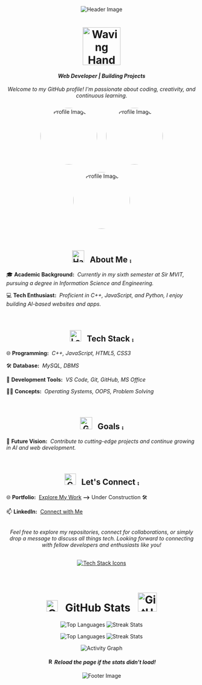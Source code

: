 <p align="center">
  <img src="https://capsule-render.vercel.app/api?type=wave&color=gradient&height=250&section=header&text=Hi!%20I'm%20Achyuth&fontColor=F7EFE9&fontSize=90" alt="Header Image"/>
</p>

<h1 align="center">
  <img src="https://media1.giphy.com/media/qAXDUie0dPweocOvnw/giphy.gif?cid=ecf05e47ti6g6ad6wpzzbnryawe53kjgxja2t5ictclalz58&ep=v1_gifs_related&rid=giphy.gif&ct=s" width="100" alt="Waving Hand Gif">
</h1>

<h4 align="center">
  <em><b>Web Developer | Building Projects</b></em>
</h4>

<p align="center">
  <em>Welcome to my GitHub profile! I'm passionate about coding, creativity, and continuous learning.</em>
</p>

<div align="center">
  <img src="https://github.com/yashwanth-gh/yashwanth-gh/assets/107710864/ca04014f-6c34-4d91-bad3-ac5db741af87" alt="Profile Image 1" width="150" height="150" style="border-radius: 50%; margin: 10px;" />
  <img src="https://github.com/yashwanth-gh/yashwanth-gh/assets/107710864/ca04014f-6c34-4d91-bad3-ac5db741af87" alt="Profile Image 2" width="150" height="150" style="border-radius: 50%; margin: 10px;" />
  <img src="https://github.com/yashwanth-gh/yashwanth-gh/assets/107710864/ca04014f-6c34-4d91-bad3-ac5db741af87" alt="Profile Image 3" width="150" height="150" style="border-radius: 50%; margin: 10px;" />
</div>

<br>

<h2 align="center">
  <img src="https://media0.giphy.com/media/RRi3GncwtYHTSYODaf/giphy.gif?cid=ecf05e4741oajturmggjhottjcxs5m1wdikt8k5we1bclt9b&ep=v1_stickers_search&rid=giphy.gif&ct=s" width="32" alt="Handshake Gif"> &nbsp; About Me ⨾
</h2>

🎓 **Academic Background:** &nbsp;<em>Currently in my sixth semester at Sir MVIT, pursuing a degree in Information Science and Engineering.</em>

💻 **Tech Enthusiast:** &nbsp;<em>Proficient in C++, JavaScript, and Python, I enjoy building AI-based websites and apps.</em>

<br>

<h2 align="center">
  <img src="https://media0.giphy.com/media/RJzm826vu7WbJvBtxX/giphy.gif?cid=ecf05e47ovpz63p960fnqe2l9l8ev3b599x3bw70dyty6nv2&ep=v1_gifs_related&rid=giphy.gif&ct=s" width="30" alt="Laptop Gif"> &nbsp;&nbsp;Tech Stack ⨾
</h2>

🌐 **Programming:** &nbsp;<em>C++, JavaScript, HTML5, CSS3</em>

🛠️ **Database:** &nbsp;<em>MySQL, DBMS</em>

🧰 **Development Tools:** &nbsp;<em>VS Code, Git, GitHub, MS Office</em>

🧑‍💻 **Concepts:** &nbsp;<em>Operating Systems, OOPS, Problem Solving</em>

<br>

<h2 align="center">
  <img src="https://media4.giphy.com/media/pB4oYINWRmtbS5FlCX/giphy.gif?cid=ecf05e47wkhkwx7fnntlrll3o8puutnty6q23ce3aza1alwy&ep=v1_gifs_related&rid=giphy.gif&ct=s" width="32" alt="Goals Gif"> &nbsp; Goals ⨾ 
</h2>

🚀 **Future Vision:** &nbsp;<em>Contribute to cutting-edge projects and continue growing in AI and web development.</em>

<br>

<h2 align="center">
  <img src="https://media0.giphy.com/media/uwmNTx7NaDbJnXlKbx/giphy.gif?cid=ecf05e47punwiieyc07nnu8fta4sdbwv7p82hc6mudgtv2ez&ep=v1_gifs_related&rid=giphy.gif&ct=s" width="30" alt="Connect Gif"> &nbsp; Let's Connect ⨾
</h2>

🌐 **Portfolio:** &nbsp;<a href="https://yourportfolio.com/" target="_blank">Explore My Work</a> **-->** Under Construction 🛠️

📫 **LinkedIn:** &nbsp;<a href="https://www.linkedin.com/in/achyuth-kt-252497261/" target="_blank">Connect with Me</a>

<br>

<div align="center">
  <em>Feel free to explore my repositories, connect for collaborations, or simply drop a message to discuss all things tech. Looking forward to connecting with fellow developers and enthusiasts like you!</em>
</div>

<br>

<p align="center">
  <a href="https://skillicons.dev">
    <img src="https://skillicons.dev/icons?i=git,html,css,sass,js,mysql,cpp,py&theme=light" alt="Tech Stack Icons" />
  </a>
</p>

<br>

<h1 align="center">
  <img src="https://media4.giphy.com/media/3ai0TGECMTkuYzBPS4/giphy.gif?cid=ecf05e47rgofswwoxgb9sss7nb7wekgw41jybpnym21kx3md&ep=v1_gifs_related&rid=giphy.gif&ct=s" width="30" alt="GitHub Stats Icon"> &nbsp; GitHub Stats &nbsp;
  <img src="https://media4.giphy.com/media/2sbQ9kfHlN43TsfjeE/giphy.gif?cid=ecf05e47sgz05eeetquf2o4zzkn6vx9hts62shoxaiitxe4d&ep=v1_gifs_related&rid=giphy.gif&ct=s" width="50" alt="GitHub Stats Icon">
</h1>
<p align="center">
  <img src="https://github-readme-stats.vercel.app/api/top-langs/?username=achyuth-k-t&exclude_repo=PostgreSQL-practice-projects,Finance-dashbord-MERN&theme=vue-dark&hide_border=true" alt="Top Languages" />
  <img src="https://github-readme-streak-stats.herokuapp.com/?user=achyuth-k-t&theme=vue-dark&hide_border=true" alt="Streak Stats" />
</p>
<p align="center">
  <img src="https://github-readme-stats.vercel.app/api/top-langs/?username=achyuth-kt&exclude_repo=PostgreSQL-practice-projects,Finance-dashbord-MERN&theme=vue-dark&hide_border=true" alt="Top Languages" />
  <img src="https://github-readme-streak-stats.herokuapp.com/?user=achyuth-kt&theme=vue-dark&hide_border=true" alt="Streak Stats" />
</p>

<p align="center">
  <img align="center" src="https://github-readme-activity-graph.vercel.app/graph?username=achyuth-kt&theme=redical" alt="Activity Graph" />
</p>

<h4 align="center">
  <img src="https://media0.giphy.com/media/Jmn641UpKSp5SukKxw/giphy.gif?cid=ecf05e47gmjg12cfco9ilso6tppzw2lsfcd8zw6ygf6brfw7&ep=v1_gifs_related&rid=giphy.gif&ct=s" width="15" alt="Reload Gif"> <em>Reload the page if the stats didn't load!</em>
</h4>

<p align="center">
  <img src="https://capsule-render.vercel.app/api?color=F7EFE9&section=footer&height=150&type=waving&text=%20{🙏}%20&fontColor=F7EFE9&fontSize=20" alt="Footer Image" />
</p>
